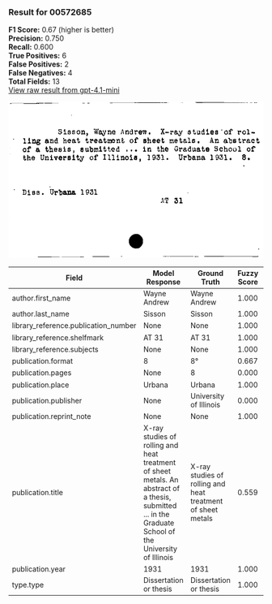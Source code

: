 ### Result for 00572685
**F1 Score:** 0.67 (higher is better)<br>**Precision:** 0.750<br>**Recall:** 0.600<br>**True Positives:** 6<br>**False Positives:** 2<br>**False Negatives:** 4<br>**Total Fields:** 13<br>[View raw result from gpt-4.1-mini](https://github.com/RISE-UNIBAS/humanities_data_benchmark/blob/main/results/2025-09-02/T0161/request_T0161_00572685.json)

<img src="https://github.com/RISE-UNIBAS/humanities_data_benchmark/blob/main/benchmarks/zettelkatalog/images/00572685.jpg?raw=true" alt="00572685" width="600px">

| Field | Model Response | Ground Truth | Fuzzy Score | Match |
|-------|----------------|--------------|-------------|-------|
| author.first_name | Wayne Andrew | Wayne Andrew | 1.000 | ✅ |
| author.last_name | Sisson | Sisson | 1.000 | ✅ |
| library_reference.publication_number | None | None | 1.000 | ✅ |
| library_reference.shelfmark | AT 31 | AT 31 | 1.000 | ✅ |
| library_reference.subjects | None | None | 1.000 | ✅ |
| publication.format | 8 | 8° | 0.667 | ❌ |
| publication.pages | None | 8 | 0.000 | ❌ |
| publication.place | Urbana | Urbana | 1.000 | ✅ |
| publication.publisher | None | University of Illinois | 0.000 | ❌ |
| publication.reprint_note | None | None | 1.000 | ✅ |
| publication.title | X-ray studies of rolling and heat treatment of sheet metals. An abstract of a thesis, submitted ... in the Graduate School of the University of Illinois | X-ray studies of rolling and heat treatment of sheet metals | 0.559 | ❌ |
| publication.year | 1931 | 1931 | 1.000 | ✅ |
| type.type | Dissertation or thesis | Dissertation or thesis | 1.000 | ✅ |
